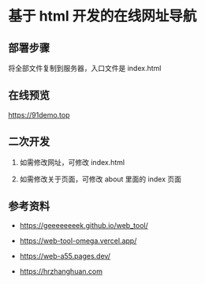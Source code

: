 # 基于 html 开发的在线网址导航

## 部署步骤

将全部文件复制到服务器，入口文件是 index.html

## 在线预览

https://91demo.top

## 二次开发

1. 如需修改网址，可修改 index.html

2. 如需修改关于页面，可修改 about 里面的 index 页面

## 参考资料

- https://geeeeeeeek.github.io/web_tool/

- https://web-tool-omega.vercel.app/

- https://web-a55.pages.dev/

- https://hrzhanghuan.com
